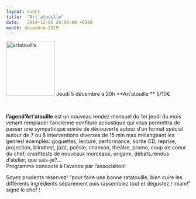 ```yaml
---
layout: event
title:  "Art'atouille"
date:   2019-12-05 20:00:00 +0200
month: décembre-2019
---
```

<img class=" size-thumbnail wp-image-6720 alignleft" src="http://localhost/wpagendarts/wp-content/uploads/2019/06/artatouille.jpg?w=133" alt="artatouille" width="133" height="150" srcset="http://localhost/wpagendarts/wp-content/uploads/2019/06/artatouille.jpg 1099w, http://localhost/wpagendarts/wp-content/uploads/2019/06/artatouille-266x300.jpg 266w, http://localhost/wpagendarts/wp-content/uploads/2019/06/artatouille-909x1024.jpg 909w, http://localhost/wpagendarts/wp-content/uploads/2019/06/artatouille-768x865.jpg 768w" sizes="(max-width: 133px) 100vw, 133px" />  
Jeudi 5 décembre à 20h  
**Art’atouille  
** 5/10€

&nbsp;

**l’agend’Art’atouille** est un nouveau rendez mensuel du 1er jeudi du mois venant remplacer l’ancienne confiture acoustique qui vous permettra de passer une sympathique soirée de découverte autour d’un format spécial autour de 7 ou 8 interventions diverses de 15 min max mélangeant les genres! exemples: goguettes, lecture, performance, sortie CD, reprise, projection, blindtest, jazz, poésie, chanson, théâtre, promo, coup de coeur du chef, crashtests de nouveaux morceaux, origami, débats,rendus d’atelier, que sais-je?...  
Programme concocté à l’avance par l’association!

Soyez prudents réservez! “pour faire une bonne ratatouille, bien cuire les différents ingrédients séparément puis rassemblez tout et dégustez ! miam!” signé le chef !